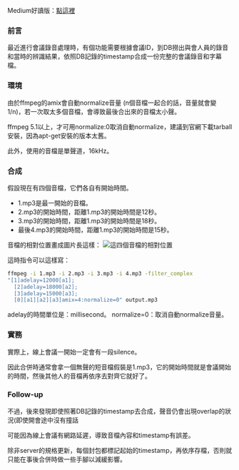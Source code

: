 Medium好讀版：[點這裡](https://medium.com/@mh.yang/ffmpeg%E4%BE%9D%E4%B8%8D%E5%90%8Coffset%E5%90%88%E4%BD%B5%E5%A4%9A%E5%80%8B%E9%9F%B3%E6%AA%94-ac13ff2fb50c)

### 前言
最近進行會議錄音處理時，有個功能需要根據會議ID，到DB撈出與會人員的錄音和當時的辨識結果，依照DB記錄的timestamp合成一份完整的會議錄音和字幕檔。

### 環境
由於ffmpeg的amix會自動normalize音量 (n個音檔一起合的話，音量就會變1/n)，若一次取太多個音檔，會導致最後合出來的音檔太小聲。

ffmpeg 5.1以上，才可用normalize:0取消自動normalize，建議到官網下載tarball安裝，因為apt-get安裝的版本太舊。

此外，使用的音檔是單聲道，16kHz。

### 合成
假設現在有四個音檔，它們各自有開始時間。

- 1.mp3是最一開始的音檔。
- 2.mp3的開始時間，距離1.mp3的開始時間是12秒。
- 3.mp3的開始時間，距離1.mp3的開始時間是18秒。
- 最後4.mp3的開始時間，距離1.mp3的開始時間是15秒。

音檔的相對位置畫成圖片長這樣：
![這四個音檔的相對位置](https://miro.medium.com/max/720/1*5v3K1WIFnXEp7UCVxbCt5Q.png)

這時指令可以這樣寫：
```sh
ffmpeg -i 1.mp3 -i 2.mp3 -i 3.mp3 -i 4.mp3 -filter_complex 
"[1]adelay=12000[a1];
  [2]adelay=18000[a2];
  [3]adelay=15000[a3];
  [0][a1][a2][a3]amix=4:normalize=0" output.mp3
```
adelay的時間單位是：millisecond。
normalize=0：取消自動normalize音量。

### 實務
實際上，線上會議一開始一定會有一段silence。

因此合併時通常會拿一個無聲的短音檔假裝是1.mp3，它的開始時間就是會議開始的時間，然後其他人的音檔再依序去對齊它就好了。

### Follow-up
不過，後來發現即使照著DB記錄的timestamp去合成，聲音仍會出現overlap的狀況(即使開會途中沒有撞話

可能因為線上會議有網路延遲，導致音檔內容和timestamp有誤差。

除非server的規格更新，每個封包都標記起始的timestamp，再依序存檔，否則就只能在事後合併時做一些手腳以減緩影響。
